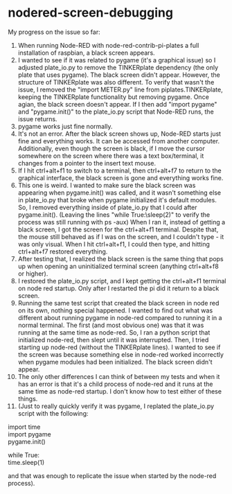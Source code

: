 # nodered-screen-debugging

My progress on the issue so far:

1) When running Node-RED with node-red-contrib-pi-plates a full installation of raspbian, a black screen appears.
2) I wanted to see if it was related to pygame (it's a graphical issue) so I adjusted plate_io.py to remove the TINKERplate dependency (the only plate that uses pygame). The black screen didn't appear. However, the structure of TINKERplate was also different. To verify that wasn't the issue, I removed the "import METER.py" line from piplates.TINKERplate, keeping the TINKERplate functionality but removing pygame. Once agian, the black screen doesn't appear. If I then add "import pygame" and "pygame.init()" to the plate_io.py script that Node-RED runs, the issue returns.
3) pygame works just fine normally.
4) It's not an error. After the black screen shows up, Node-RED starts just fine and everything works. It can be accessed from another computer. Additionally, even though the screen is black, if I move the cursor somewhere on the screen where there was a text box/terminal, it changes from a pointer to the insert text mouse.
5) If I hit ctrl+alt+f1 to switch to a terminal, then ctrl+alt+f7 to return to the graphical interface, the black screen is gone and everything works fine.
6) This one is weird. I wanted to make sure the black screen was appearing when pygame.init() was called, and it wasn't something else in plate_io.py that broke when pygame initialized it's default modules. So, I removed everything inside of plate_io.py that I could after pygame.init(). (Leaving the lines "while True:\sleep(2)" to verify the process was still running with ps -aux) When I ran it, instead of getting a black screen, I got the screen for the ctrl+alt+f1 terminal. Despite that, the mouse still behaved as if I was on the screen, and I couldn't type - it was only visual. When I hit ctrl+alt+f1, I could then type, and hitting ctrl+alt+f7 restored everything.
7) After testing that, I realized the black screen is the same thing that pops up when opening an uninitialized terminal screen (anything ctrl+alt+f8 or higher).
8) I restored the plate_io.py script, and I kept getting the ctrl+alt+f1 terminal on node red startup. Only after I restarted the pi did it return to a black screen.
9) Running the same test script that created the black screen in node red on its own, nothing special happened. I wanted to find out what was different about running pygame in node-red compared to running it in a normal terminal. The first (and most obvious one) was that it was running at the same time as node-red. So, I ran a python script that initialized node-red, then slept until it was interrupted. Then, I tried starting up node-red (without the TINKERplate lines). I wanted to see if the screen was because something else in node-red worked incorrectly when pygame modules had been initialized. The black screen didn't appear.
10) The only other differences I can think of between my tests and when it has an error is that it's a child process of node-red and it runs at the same time as node-red startup. I don't know how to test either of these things.
11) (Just to really quickly verify it was pygame, I replated the plate_io.py script with the following:  

import time  
import pygame  
pygame.init()  

while True:  
   time.sleep(1)  

and that was enough to replicate the issue when started by the node-red process).
